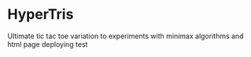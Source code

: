 # HyperTris
Ultimate tic tac toe variation to experiments with minimax algorithms and html page deploying test
